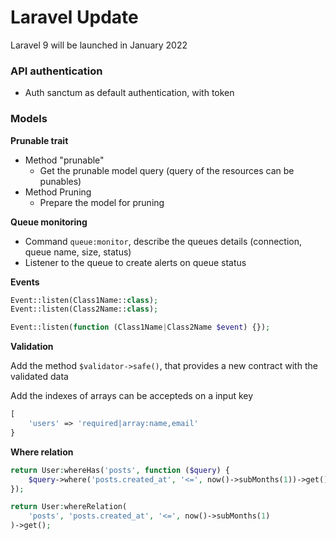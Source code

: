 # Laravel Update 

Laravel 9 will be launched in January 2022

### API authentication

- Auth sanctum as default authentication, with token 

### Models

**Prunable trait**
  - Method "prunable" 
    - Get the prunable model query (query of the resources can be punables)
  - Method Pruning
    - Prepare the model for pruning

**Queue monitoring**

* Command ```queue:monitor```, describe the queues details (connection, queue name, size, status)
* Listener to the queue to create alerts on queue status

**Events**
```php
Event::listen(Class1Name::class);
Event::listen(Class2Name::class);
```

```php
Event::listen(function (Class1Name|Class2Name $event) {});
```

**Validation**

Add the method ```$validator->safe()```, that provides a new contract with the validated data

Add the indexes of arrays can be accepteds on a input key 

```php
[
    'users' => 'required|array:name,email'
}
```

**Where relation**
```php
return User:whereHas('posts', function ($query) {
    $query->where('posts.created_at', '<=', now()->subMonths(1))->get();
});
```

```php
return User:whereRelation(
    'posts', 'posts.created_at', '<=', now()->subMonths(1)
)->get();
```